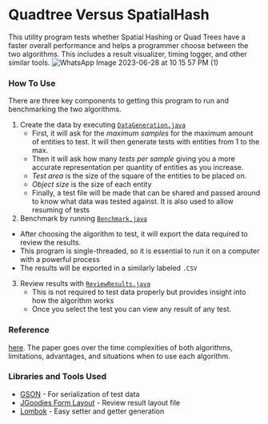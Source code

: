 # Quadtree Versus SpatialHash

This utility program tests whether Spatial Hashing or Quad Trees have a faster overall performance and helps a programmer choose between the two algorithms. This includes a result visualizer, timing logger, and other similar tools.
![WhatsApp Image 2023-06-28 at 10 15 57 PM (1)](https://github.com/Tejasri007/QUAD-TREES-VERSUS-SPATIAL-HASHING/assets/130212732/d186ee52-b06e-40ca-b766-d01e0543880b)


### How To Use

There are three key components to getting this program to run and benchmarking the two algorithms. 

1. Create the data by executing [`DataGeneration.java`](/src/org/dasd/ee/DataGeneration.java)
   - First, it will ask for the *maximum samples* for the maximum amount of entities to test. It will then generate tests with entities from 1 to the max.
   - Then it will ask how many *tests per sample* giving you a more accurate representation per quantity of entities as you increase. 
   - *Test area* is the size of the square of the entities to be placed on.
   - *Object size* is the size of each entity
   - Finally, a test file will be made that can be shared and passed around to know what data was tested against. It is also used to allow resuming of tests
2.  Benchmark by running [`Benchmark.java`](/src/org/dasd/ee/Benchmark.java)
   - After choosing the algorithm to test, it will export the data required to review the results.
   - This program is single-threaded, so it is essential to run it on a computer with a powerful process
   - The results will be exported in a similarly labeled `.CSV`
3. Review results with [`ReviewResults.java`](/src/org/dasd/ee/ReviewResults.java)
   - This is not required to test data properly but provides insight into how the algorithm works
   - Once you select the test you can view any result of any test.

### Reference
[here](https://brandonbarker.me/downloads/quadtree_spatialhash.pdf). The paper goes over the time complexities of both algorithms, limitations, advantages, and situations when to use each algorithm.

### Libraries and Tools Used

- [GSON](https://github.com/google/gson) - For serialization of test data
- [JGoodies Form Layout](http://www.jgoodies.com/freeware/libraries/forms/) - Review result layout file
- [Lombok](https://projectlombok.org/) - Easy setter and getter generation
